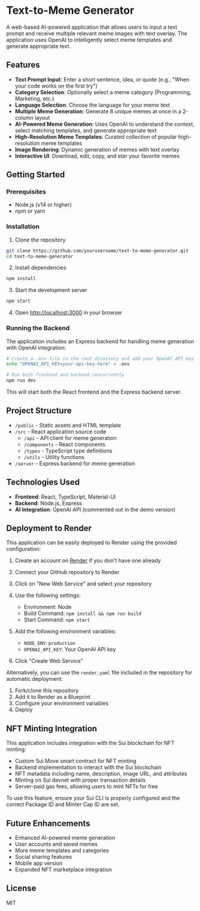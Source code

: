 # Text-to-Meme Generator

A web-based AI-powered application that allows users to input a text prompt and receive multiple relevant meme images with text overlay. The application uses OpenAI to intelligently select meme templates and generate appropriate text.

## Features

- **Text Prompt Input**: Enter a short sentence, idea, or quote (e.g., "When your code works on the first try")
- **Category Selection**: Optionally select a meme category (Programming, Marketing, etc.)
- **Language Selection**: Choose the language for your meme text
- **Multiple Meme Generation**: Generate 8 unique memes at once in a 2-column layout
- **AI-Powered Meme Generation**: Uses OpenAI to understand the context, select matching templates, and generate appropriate text
- **High-Resolution Meme Templates**: Curated collection of popular high-resolution meme templates
- **Image Rendering**: Dynamic generation of memes with text overlay
- **Interactive UI**: Download, edit, copy, and star your favorite memes

## Getting Started

### Prerequisites

- Node.js (v14 or higher)
- npm or yarn

### Installation

1. Clone the repository
```bash
git clone https://github.com/yourusername/text-to-meme-generator.git
cd text-to-meme-generator
```

2. Install dependencies
```bash
npm install
```

3. Start the development server
```bash
npm start
```

4. Open [http://localhost:3000](http://localhost:3000) in your browser

### Running the Backend

The application includes an Express backend for handling meme generation with OpenAI integration:

```bash
# Create a .env file in the root directory and add your OpenAI API key
echo "OPENAI_API_KEY=your-api-key-here" > .env

# Run both frontend and backend concurrently
npm run dev
```

This will start both the React frontend and the Express backend server.

## Project Structure

- `/public` - Static assets and HTML template
- `/src` - React application source code
  - `/api` - API client for meme generation
  - `/components` - React components
  - `/types` - TypeScript type definitions
  - `/utils` - Utility functions
- `/server` - Express backend for meme generation

## Technologies Used

- **Frontend**: React, TypeScript, Material-UI
- **Backend**: Node.js, Express
- **AI Integration**: OpenAI API (commented out in the demo version)

## Deployment to Render

This application can be easily deployed to Render using the provided configuration:

1. Create an account on [Render](https://render.com) if you don't have one already

2. Connect your GitHub repository to Render

3. Click on "New Web Service" and select your repository

4. Use the following settings:
   - Environment: Node
   - Build Command: `npm install && npm run build`
   - Start Command: `npm start`

5. Add the following environment variables:
   - `NODE_ENV`: `production`
   - `OPENAI_API_KEY`: Your OpenAI API key

6. Click "Create Web Service"

Alternatively, you can use the `render.yaml` file included in the repository for automatic deployment:

1. Fork/clone this repository
2. Add it to Render as a Blueprint
3. Configure your environment variables
4. Deploy

## NFT Minting Integration

This application includes integration with the Sui blockchain for NFT minting:

- Custom Sui Move smart contract for NFT minting
- Backend implementation to interact with the Sui blockchain
- NFT metadata including name, description, image URL, and attributes
- Minting on Sui devnet with proper transaction details
- Server-paid gas fees, allowing users to mint NFTs for free

To use this feature, ensure your Sui CLI is properly configured and the correct Package ID and Minter Cap ID are set.

## Future Enhancements

- Enhanced AI-powered meme generation
- User accounts and saved memes
- More meme templates and categories
- Social sharing features
- Mobile app version
- Expanded NFT marketplace integration

## License

MIT
